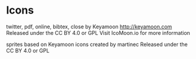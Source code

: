 # Icons

twitter, pdf, online, bibtex, close
by Keyamoon http://keyamoon.com 
Released under the CC BY 4.0 or GPL
Visit IcoMoon.io for more information

sprites based on Keyamoon icons created by martinec
Released under the CC BY 4.0 or GPL
